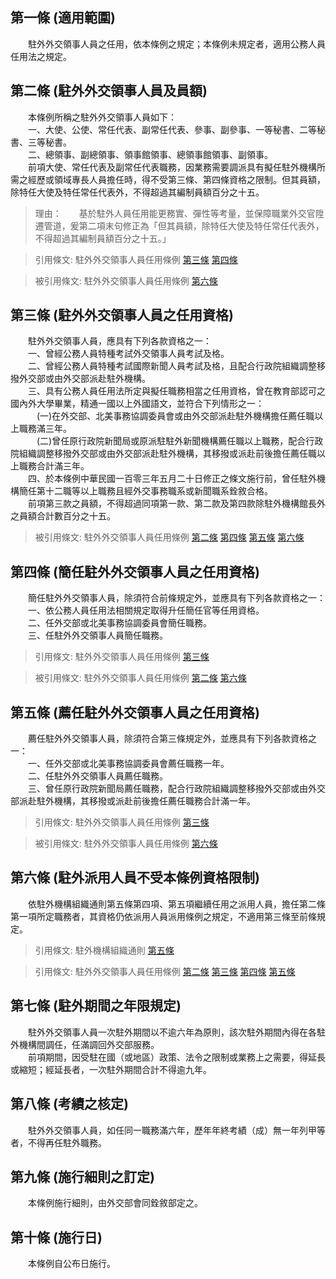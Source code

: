 第一條 (適用範圍)
-----------------
　　駐外外交領事人員之任用，依本條例之規定；本條例未規定者，適用公務人員任用法之規定。  


第二條 (駐外外交領事人員及員額)
-------------------------------
　　本條例所稱之駐外外交領事人員如下：  
　　一、大使、公使、常任代表、副常任代表、參事、副參事、一等秘書、二等秘書、三等秘書。  
　　二、總領事、副總領事、領事館領事、總領事館領事、副領事。  
　　前項大使、常任代表及副常任代表職務，因業務需要調派具有擬任駐外機構所需之經歷或領域專長人員擔任時，得不受第三條、第四條資格之限制。但其員額，除特任大使及特任常任代表外，不得超過其編制員額百分之十五。  
> 理由：　　基於駐外人員任用能更務實、彈性等考量，並保障職業外交官陞遷管道，爰第二項末句修正為「但其員額，除特任大使及特任常任代表外，不得超過其編制員額百分之十五。」

> 引用條文: 駐外外交領事人員任用條例 [第三條](4628#第三條-駐外外交領事人員之任用資格) [第四條](4628#第四條-簡任駐外外交領事人員之任用資格)

> 被引用條文: 駐外外交領事人員任用條例 [第六條](4628#第六條-駐外派用人員不受本條例資格限制)



第三條 (駐外外交領事人員之任用資格)
-----------------------------------
　　駐外外交領事人員，應具有下列各款資格之一：  
　　一、曾經公務人員特種考試外交領事人員考試及格。  
　　二、曾經公務人員特種考試國際新聞人員考試及格，且配合行政院組織調整移撥外交部或由外交部派赴駐外機構。  
　　三、具有公務人員任用法所定與擬任職務相當之任用資格，曾在教育部認可之國內外大學畢業，精通一國以上外國語文，並符合下列情形之一：  
　　　(一)在外交部、北美事務協調委員會或由外交部派赴駐外機構擔任薦任職以上職務滿三年。  
　　　(二)曾任原行政院新聞局或原派駐駐外新聞機構薦任職以上職務，配合行政院組織調整移撥外交部或由外交部派赴駐外機構，其移撥或派赴前後擔任薦任職以上職務合計滿三年。  
　　四、於本條例中華民國一百零三年五月二十日修正之條文施行前，曾任駐外機構簡任第十二職等以上職務且經外交事務職系或新聞職系銓敘合格。  
　　前項第三款之員額，不得超過同項第一款、第二款及第四款除駐外機構館長外之員額合計數百分之十五。  
> 被引用條文: 駐外外交領事人員任用條例 [第二條](4628#第二條-駐外外交領事人員及員額) [第四條](4628#第四條-簡任駐外外交領事人員之任用資格) [第五條](4628#第五條-薦任駐外外交領事人員之任用資格) [第六條](4628#第六條-駐外派用人員不受本條例資格限制)



第四條 (簡任駐外外交領事人員之任用資格)
---------------------------------------
　　簡任駐外外交領事人員，除須符合前條規定外，並應具有下列各款資格之一：  
　　一、依公務人員任用法相關規定取得升任簡任官等任用資格。  
　　二、任外交部或北美事務協調委員會簡任職務。  
　　三、任駐外外交領事人員簡任職務。  
> 引用條文: 駐外外交領事人員任用條例 [第三條](4628#第三條-駐外外交領事人員之任用資格)

> 被引用條文: 駐外外交領事人員任用條例 [第二條](4628#第二條-駐外外交領事人員及員額) [第六條](4628#第六條-駐外派用人員不受本條例資格限制)



第五條 (薦任駐外外交領事人員之任用資格)
---------------------------------------
　　薦任駐外外交領事人員，除須符合第三條規定外，並應具有下列各款資格之一：  
　　一、任外交部或北美事務協調委員會薦任職務一年。  
　　二、任駐外外交領事人員薦任職務。  
　　三、曾任原行政院新聞局薦任職務，配合行政院組織調整移撥外交部或由外交部派赴駐外機構，其移撥或派赴前後擔任薦任職務合計滿一年。  
> 引用條文: 駐外外交領事人員任用條例 [第三條](4628#第三條-駐外外交領事人員之任用資格)

> 被引用條文: 駐外外交領事人員任用條例 [第六條](4628#第六條-駐外派用人員不受本條例資格限制)



第六條 (駐外派用人員不受本條例資格限制)
---------------------------------------
　　依駐外機構組織通則第五條第四項、第五項繼續任用之派用人員，擔任第二條第一項所定職務者，其資格仍依派用人員派用條例之規定，不適用第三條至前條規定。  
> 引用條文: 駐外機構組織通則 [第五條](1087#第五條-駐外機構人員編制)

> 引用條文: 駐外外交領事人員任用條例 [第二條](4628#第二條-駐外外交領事人員及員額) [第三條](4628#第三條-駐外外交領事人員之任用資格) [第四條](4628#第四條-簡任駐外外交領事人員之任用資格) [第五條](4628#第五條-薦任駐外外交領事人員之任用資格)



第七條 (駐外期間之年限規定)
---------------------------
　　駐外外交領事人員一次駐外期間以不逾六年為原則，該次駐外期間內得在各駐外機構間調任，任滿調回外交部服務。  
　　前項期間，因受駐在國（或地區）政策、法令之限制或業務上之需要，得延長或縮短；經延長者，一次駐外期間合計不得逾九年。  


第八條 (考績之核定)
-------------------
　　駐外外交領事人員，如任同一職務滿六年，歷年年終考績（成）無一年列甲等者，不得再任駐外職務。  


第九條 (施行細則之訂定)
-----------------------
　　本條例施行細則，由外交部會同銓敘部定之。  


第十條 (施行日)
---------------
　　本條例自公布日施行。
